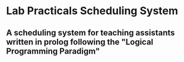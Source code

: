 # Lab Practicals Scheduling System

## A scheduling system for teaching assistants written in prolog following the "Logical Programming Paradigm" 

